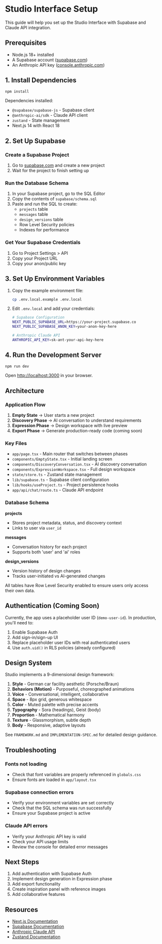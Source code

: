 # Studio Interface Setup

This guide will help you set up the Studio Interface with Supabase and Claude API integration.

## Prerequisites

- Node.js 18+ installed
- A Supabase account ([supabase.com](https://supabase.com))
- An Anthropic API key ([console.anthropic.com](https://console.anthropic.com))

## 1. Install Dependencies

```bash
npm install
```

Dependencies installed:
- `@supabase/supabase-js` - Supabase client
- `@anthropic-ai/sdk` - Claude API client
- `zustand` - State management
- Next.js 14 with React 18

## 2. Set Up Supabase

### Create a Supabase Project

1. Go to [supabase.com](https://supabase.com) and create a new project
2. Wait for the project to finish setting up

### Run the Database Schema

1. In your Supabase project, go to the SQL Editor
2. Copy the contents of `supabase/schema.sql`
3. Paste and run the SQL to create:
   - `projects` table
   - `messages` table
   - `design_versions` table
   - Row Level Security policies
   - Indexes for performance

### Get Your Supabase Credentials

1. Go to Project Settings > API
2. Copy your Project URL
3. Copy your anon/public key

## 3. Set Up Environment Variables

1. Copy the example environment file:
   ```bash
   cp .env.local.example .env.local
   ```

2. Edit `.env.local` and add your credentials:
   ```bash
   # Supabase Configuration
   NEXT_PUBLIC_SUPABASE_URL=https://your-project.supabase.co
   NEXT_PUBLIC_SUPABASE_ANON_KEY=your-anon-key-here

   # Anthropic Claude API
   ANTHROPIC_API_KEY=sk-ant-your-api-key-here
   ```

## 4. Run the Development Server

```bash
npm run dev
```

Open [http://localhost:3000](http://localhost:3000) in your browser.

## Architecture

### Application Flow

1. **Empty State** → User starts a new project
2. **Discovery Phase** → AI conversation to understand requirements
3. **Expression Phase** → Design workspace with live preview
4. **Export Phase** → Generate production-ready code (coming soon)

### Key Files

- `app/page.tsx` - Main router that switches between phases
- `components/EmptyState.tsx` - Initial landing screen
- `components/DiscoveryConversation.tsx` - AI discovery conversation
- `components/ExpressionWorkspace.tsx` - Full design workspace
- `state/store.ts` - Zustand state management
- `lib/supabase.ts` - Supabase client configuration
- `lib/hooks/useProject.ts` - Project persistence hooks
- `app/api/chat/route.ts` - Claude API endpoint

### Database Schema

**projects**
- Stores project metadata, status, and discovery context
- Links to user via `user_id`

**messages**
- Conversation history for each project
- Supports both 'user' and 'ai' roles

**design_versions**
- Version history of design changes
- Tracks user-initiated vs AI-generated changes

All tables have Row Level Security enabled to ensure users only access their own data.

## Authentication (Coming Soon)

Currently, the app uses a placeholder user ID (`demo-user-id`). In production, you'll need to:

1. Enable Supabase Auth
2. Add sign-in/sign-up UI
3. Replace placeholder user IDs with real authenticated users
4. Use `auth.uid()` in RLS policies (already configured)

## Design System

Studio implements a 9-dimensional design framework:

1. **Style** - German car facility aesthetic (Porsche/Braun)
2. **Behaviors (Motion)** - Purposeful, choreographed animations
3. **Voice** - Conversational, intelligent, collaborative
4. **Space** - 8px grid, generous whitespace
5. **Color** - Muted palette with precise accents
6. **Typography** - Sora (headings), Geist (body)
7. **Proportion** - Mathematical harmony
8. **Texture** - Glassmorphism, subtle depth
9. **Body** - Responsive, adaptive layouts

See `FRAMEWORK.md` and `IMPLEMENTATION-SPEC.md` for detailed design guidance.

## Troubleshooting

### Fonts not loading
- Check that font variables are properly referenced in `globals.css`
- Ensure fonts are loaded in `app/layout.tsx`

### Supabase connection errors
- Verify your environment variables are set correctly
- Check that the SQL schema was run successfully
- Ensure your Supabase project is active

### Claude API errors
- Verify your Anthropic API key is valid
- Check your API usage limits
- Review the console for detailed error messages

## Next Steps

1. Add authentication with Supabase Auth
2. Implement design generation in Expression phase
3. Add export functionality
4. Create inspiration panel with reference images
5. Add collaborative features

## Resources

- [Next.js Documentation](https://nextjs.org/docs)
- [Supabase Documentation](https://supabase.com/docs)
- [Anthropic Claude API](https://docs.anthropic.com)
- [Zustand Documentation](https://zustand-demo.pmnd.rs/)
